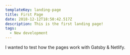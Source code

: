 ```yaml
---
templateKey: landing-page
title: First Page
date: 2018-12-12T18:50:42.517Z
description: This is the first landing page!
tags:
  - New development
---
```

I wanted to test how the pages work with Gatsby & Netlify.
